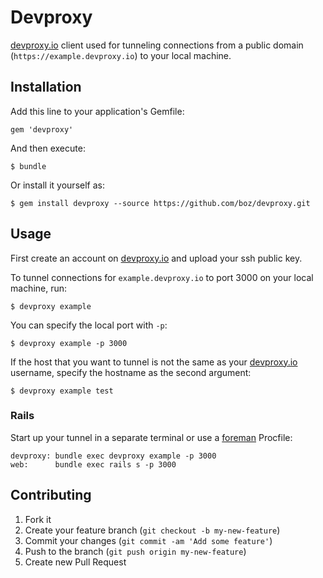# Devproxy

[devproxy.io](https://devproxy.io) client used for tunneling
connections from a public domain (`https://example.devproxy.io`) to your
local machine.

## Installation

Add this line to your application's Gemfile:

    gem 'devproxy'

And then execute:

    $ bundle

Or install it yourself as:

    $ gem install devproxy --source https://github.com/boz/devproxy.git

## Usage

First create an account on [devproxy.io](https://devproxy.io) and upload
your ssh public key.

To tunnel connections for `example.devproxy.io` to port 3000 on your local machine, run:

    $ devproxy example

You can specify the local port with `-p`:

    $ devproxy example -p 3000

If the host that you want to tunnel is not the same as your [devproxy.io](https://devproxy.io)
username, specify the hostname as the second argument:

    $ devproxy example test

### Rails

Start up your tunnel in a separate terminal or use a [foreman](https://github.com/ddollar/foreman) Procfile:

```
devproxy: bundle exec devproxy example -p 3000
web:      bundle exec rails s -p 3000
```

## Contributing

1. Fork it
2. Create your feature branch (`git checkout -b my-new-feature`)
3. Commit your changes (`git commit -am 'Add some feature'`)
4. Push to the branch (`git push origin my-new-feature`)
5. Create new Pull Request
